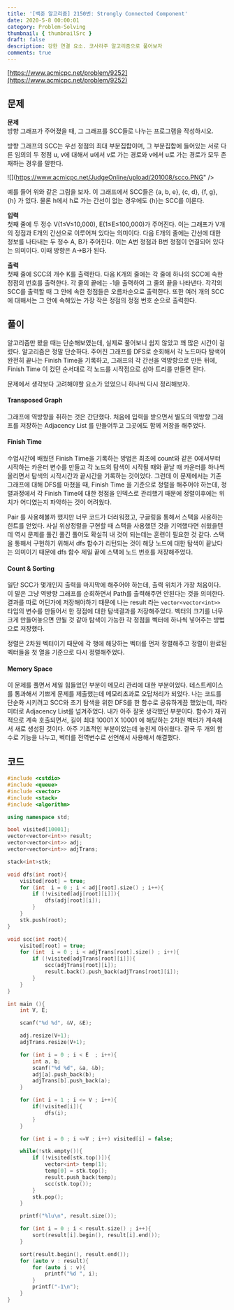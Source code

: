 ```yaml
---
title: '[백준 알고리즘] 2150번: Strongly Connected Component'
date: 2020-5-8 00:00:01
category: Problem-Solving
thumbnail: { thumbnailSrc }
draft: false
description: 강한 연결 요소. 코사라주 알고리즘으로 풀어보자
comments: true
---
```


[https://www.acmicpc.net/problem/9252](https://www.acmicpc.net/problem/9252)

## 문제

**문제**<br>
방향 그래프가 주어졌을 때, 그 그래프를 SCC들로 나누는 프로그램을 작성하시오.

방향 그래프의 SCC는 우선 정점의 최대 부분집합이며, 그 부분집합에 들어있는 서로 다른 임의의 두 정점 u, v에 대해서 u에서 v로 가는 경로와 v에서 u로 가는 경로가 모두 존재하는 경우를 말한다.

![](https://www.acmicpc.net/JudgeOnline/upload/201008/scco.PNG" />

예를 들어 위와 같은 그림을 보자. 이 그래프에서 SCC들은 {a, b, e}, {c, d}, {f, g}, {h} 가 있다. 물론 h에서 h로 가는 간선이 없는 경우에도 {h}는 SCC를 이룬다.

**입력**<br>
첫째 줄에 두 정수 V(1≤V≤10,000), E(1≤E≤100,000)가 주어진다. 이는 그래프가 V개의 정점과 E개의 간선으로 이루어져 있다는 의미이다. 다음 E개의 줄에는 간선에 대한 정보를 나타내는 두 정수 A, B가 주어진다. 이는 A번 정점과 B번 정점이 연결되어 있다는 의미이다. 이때 방향은 A->B가 된다.

**출력**<br>
첫째 줄에 SCC의 개수 K를 출력한다. 다음 K개의 줄에는 각 줄에 하나의 SCC에 속한 정점의 번호를 출력한다. 각 줄의 끝에는 -1을 출력하여 그 줄의 끝을 나타낸다. 각각의 SCC를 출력할 때 그 안에 속한 정점들은 오름차순으로 출력한다. 또한 여러 개의 SCC에 대해서는 그 안에 속해있는 가장 작은 정점의 정점 번호 순으로 출력한다.

## 풀이

알고리즘만 봤을 때는 단순해보였는데, 실제로 풀어보니 쉽지 않았고 꽤 많은 시간이 걸렸다. 알고리즘은 정말 단순하다. 주어진 그래프를 DFS로 순회해서 각 노드마다 탐색이 완전히 끝나는 Finish Time을 기록하고, 그래프의 각 간선을 역방향으로 만든 뒤에, Finish Time 이 컸던 순서대로 각 노드를 시작점으로 삼아 트리를 만들면 된다.

문제에서 생각보다 고려해야할 요소가 있었으니 하나씩 다시 정리해보자.

#### Transposed Graph

그래프에 역방향을 취하는 것은 간단했다. 처음에 입력을 받으면서 별도의 역방향 그래프를 저장하는 Adjacency List 를 만들어두고 그곳에도 함께 저장을 해주었다.

#### Finish Time

수업시간에 배웠던 Finish Time을 기록하는 방법은 최초에 count와 같은 0에서부터 시작하는 카운터 변수를 만들고 각 노드의 탐색이 시작될 때와 끝날 때 카운터를 하나씩 올리면서 탐색의 시작시간과 끝시간을 기록하는 것이었다. 그런데 이 문제에서는 기존 그래프에 대해 DFS를 마쳤을 때, Finish Time 을 기준으로 정렬을 해주어야 하는데, 정렬과정에서 각 Finish Time에 대한 정점을 인덱스로 관리했기 때문에 정렬이후에는 위치가 어디였는지 파악하는 것이 어려웠다.

Pair 를 사용해볼까 했지만 너무 코드가 더러워졌고, 구글링을 통해서 스택을 사용하는 힌트를 얻었다. 사실 위상정렬을 구현할 때 스택을 사용했던 것을 기억했다면 쉬웠을텐데 역시 문제를 풀긴 풀긴 풀어도 확실히 내 것이 되는데는 훈련이 필요한 것 같다. 스택을 통해서 구현하기 위해서 dfs 함수가 리턴되는 것이 해당 노드에 대한 탐색이 끝났다는 의미이기 때문에 dfs 함수 제일 끝에 스택에 노드 번호를 저장해주었다.

#### Count & Sorting

일단 SCC가 몇개인지 출력을 마지막에 해주어야 하는데, 출력 위치가 가장 처음이다. 이 말은 그냥 역방향 그래프를 순회하면서 Path를 출력해주면 안된다는 것을 의미한다. 결과를 따로 어딘가에 저장해야하기 때문에 나는 result 라는 `vector<vector<int>>` 타입의 변수를 만들어서 한 정점에 대한 탐색결과를 저장해주었다. 벡터의 크기를 너무 크게 만들어놓으면 안될 것 같아 탐색이 가능한 각 정점을 벡터에 하나씩 넣어주는 방법으로 저장했다.

정렬은 2차원 벡터이기 때문에 각 행에 해당하는 벡터를 먼저 정렬해주고 정렬이 완료된 벡터들을 첫 열을 기준으로 다시 정렬해주었다.

#### Memory Space

이 문제를 풀면서 제일 힘들었던 부분이 메모리 관리에 대한 부분이었다. 테스트케이스를 통과해서 기쁘게 문제를 제출했는데 메모리초과로 오답처리가 되었다. 나는 코드를 단순화 시키려고 SCC와 초기 탐색을 위한 DFS를 한 함수로 공유하게끔 했었는데, 파라미터로 Adjacency List를 넘겨주었다. 내가 아주 잘못 생각했던 부분이다. 함수가 재귀적으로 계속 호출되면서, 길이 최대 10001 X 10001 에 해당하는 2차원 벡터가 계속해서 새로 생성된 것이다. 아주 기초적인 부분이었는데 놓친게 아쉬웠다. 결국 두 개의 함수로 기능을 나누고, 벡터를 전역변수로 선언해서 사용해서 해결했다.

## 코드

```cpp
#include <cstdio>
#include <queue>
#include <vector>
#include <stack>
#include <algorithm>

using namespace std;

bool visited[10001];
vector<vector<int>> result;
vector<vector<int>> adj;
vector<vector<int>> adjTrans;

stack<int>stk;

void dfs(int root){
    visited[root] = true;
    for (int  i = 0 ; i < adj[root].size() ; i++){
        if (!visited[adj[root][i]]){
            dfs(adj[root][i]);
        }
    }
    stk.push(root);
}

void scc(int root){
    visited[root] = true;
    for (int  i = 0 ; i < adjTrans[root].size() ; i++){
        if (!visited[adjTrans[root][i]]){
            scc(adjTrans[root][i]);
            result.back().push_back(adjTrans[root][i]);
        }
    }
}

int main (){
    int V, E;

    scanf("%d %d", &V, &E);

    adj.resize(V+1);
    adjTrans.resize(V+1);

    for (int i = 0 ; i < E  ; i++){
        int a, b;
        scanf("%d %d", &a, &b);
        adj[a].push_back(b);
        adjTrans[b].push_back(a);
    }

    for (int i = 1 ; i <= V ; i++){
        if(!visited[i]){
            dfs(i);
        }
    }

    for (int i = 0 ; i <=V ; i++) visited[i] = false;

    while(!stk.empty()){
        if (!visited[stk.top()]){
            vector<int> temp(1);
            temp[0] = stk.top();
            result.push_back(temp);
            scc(stk.top());
        }
        stk.pop();
    }

    printf("%lu\n", result.size());

    for (int i = 0 ; i < result.size() ; i++){
        sort(result[i].begin(), result[i].end());
    }

    sort(result.begin(), result.end());
    for (auto v : result){
        for (auto i : v){
            printf("%d ", i);
        }
        printf("-1\n");
    }
}



```
